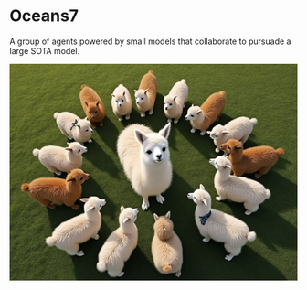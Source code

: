 # Oceans7
A group of agents powered by small models that collaborate to pursuade a large SOTA model. 

<p align="center">
  <img alt="memary_logo" src="https://github.com/kingjulio8238/Oceans7/blob/main/small%20llamas%20herd.png?raw=true">
</p>

